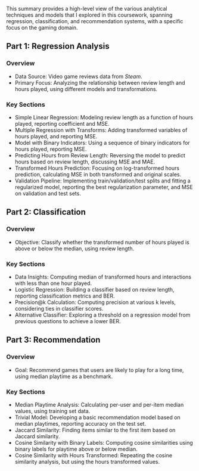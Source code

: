 This summary provides a high-level view of the various analytical techniques and models that I explored in this coursework, spanning regression, classification, and recommendation systems, with a specific focus on the gaming domain.

## Part 1: Regression Analysis
### Overview
- Data Source: Video game reviews data from _Steam_.
- Primary Focus: Analyzing the relationship between review length and hours played, using different models and transformations.
### Key Sections
- Simple Linear Regression: Modeling review length as a function of hours played, reporting coefficient and MSE.
- Multiple Regression with Transforms: Adding transformed variables of hours played, and reporting MSE.
- Model with Binary Indicators: Using a sequence of binary indicators for hours played, reporting MSE.
- Predicting Hours from Review Length: Reversing the model to predict hours based on review length, discussing MSE and MAE.
- Transformed Hours Prediction: Focusing on log-transformed hours prediction, calculating MSE in both transformed and original scales.
- Validation Pipeline: Implementing train/validation/test splits and fitting a regularized model, reporting the best regularization parameter, and MSE on validation and test sets.

## Part 2: Classification
### Overview
- Objective: Classify whether the transformed number of hours played is above or below the median, using review length.
### Key Sections
- Data Insights: Computing median of transformed hours and interactions with less than one hour played.
- Logistic Regression: Building a classifier based on review length, reporting classification metrics and BER.
- Precision@k Calculation: Computing precision at various k levels, considering ties in classifier scores.
- Alternative Classifier: Exploring a threshold on a regression model from previous questions to achieve a lower BER.
## Part 3: Recommendation
### Overview
- Goal: Recommend games that users are likely to play for a long time, using median playtime as a benchmark.
### Key Sections
- Median Playtime Analysis: Calculating per-user and per-item median values, using training set data.
- Trivial Model: Developing a basic recommendation model based on median playtimes, reporting accuracy on the test set.
- Jaccard Similarity: Finding items similar to the first item based on Jaccard similarity.
- Cosine Similarity with Binary Labels: Computing cosine similarities using binary labels for playtime above or below median.
- Cosine Similarity with Hours Transformed: Repeating the cosine similarity analysis, but using the hours transformed values.
